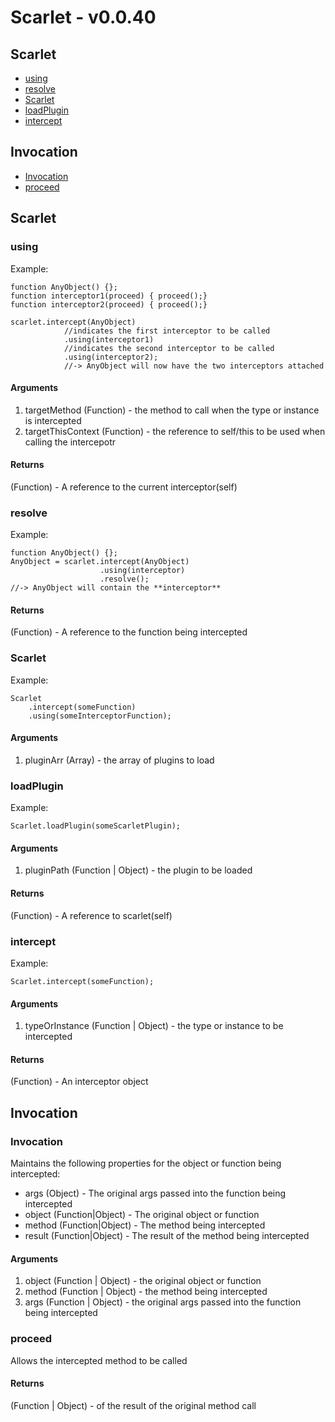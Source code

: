 # Scarlet - v0.0.40

## Scarlet

* [using][0]
* [resolve][1]
* [Scarlet][2]
* [loadPlugin][3]
* [intercept][4]

## Invocation

* [Invocation][5]
* [proceed][6]

## Scarlet

### using

Example:

    function AnyObject() {};
    function interceptor1(proceed) { proceed();}
    function interceptor2(proceed) { proceed();}
    
    scarlet.intercept(AnyObject) 
                //indicates the first interceptor to be called
                .using(interceptor1)
                //indicates the second interceptor to be called
                .using(interceptor2);
                //-> AnyObject will now have the two interceptors attached
    

#### Arguments

1. targetMethod (Function) - the method to call when the type or instance is intercepted
2. targetThisContext (Function) - the reference to self/this to be used when calling the intercepotr

#### Returns  
  
(Function) - A reference to the current interceptor(self)

### resolve

Example:

    function AnyObject() {};
    AnyObject = scarlet.intercept(AnyObject)
                        .using(interceptor)
                        .resolve();
    //-> AnyObject will contain the **interceptor**
    

#### Returns  
  
(Function) - A reference to the function being intercepted

### Scarlet

Example:

    Scarlet
        .intercept(someFunction)
        .using(someInterceptorFunction);
        

#### Arguments

1. pluginArr (Array) - the array of plugins to load

### loadPlugin

Example:

    Scarlet.loadPlugin(someScarletPlugin);
        

#### Arguments

1. pluginPath (Function | Object) - the plugin to be loaded

#### Returns  
  
(Function) - A reference to scarlet(self)

### intercept

Example:

    Scarlet.intercept(someFunction);
        

#### Arguments

1. typeOrInstance (Function | Object) - the type or instance to be intercepted

#### Returns  
  
(Function) - An interceptor object

## Invocation

### Invocation

Maintains the following properties for the object or function being intercepted:

* args (Object) - The original args passed into the function being intercepted
* object (Function|Object) - The original object or function
* method (Function|Object) - The method being intercepted
* result (Function|Object) - The result of the method being intercepted

#### Arguments

1. object (Function | Object) - the original object or function
2. method (Function | Object) - the method being intercepted
3. args (Function | Object) - the original args passed into the function being intercepted

### proceed

Allows the intercepted method to be called

#### Returns  
  
(Function | Object) - of the result of the original method call


[0]: #using
[1]: #resolve
[2]: #scarlet
[3]: #loadplugin
[4]: #intercept
[5]: #invocation
[6]: #proceed